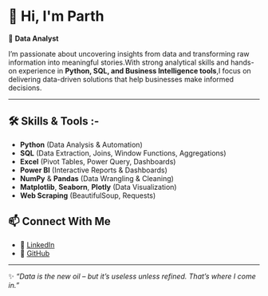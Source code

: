 # 👋 Hi, I'm Parth  

🚀 **Data Analyst**  

I’m passionate about uncovering insights from data and transforming raw information into meaningful stories.With strong analytical skills and hands-on experience in **Python, SQL, and Business Intelligence tools**,I focus on delivering data-driven solutions that help businesses make informed decisions.  

---

## 🛠️ Skills & Tools :-
- **Python** (Data Analysis & Automation)
- **SQL** (Data Extraction, Joins, Window Functions, Aggregations)
- **Excel** (Pivot Tables, Power Query, Dashboards)
- **Power BI** (Interactive Reports & Dashboards) 
- **NumPy** & **Pandas** (Data Wrangling & Cleaning)  
- **Matplotlib**, **Seaborn**, **Plotly** (Data Visualization)  
- **Web Scraping** (BeautifulSoup, Requests)  
 
## 📫 Connect With Me  

- 💼 [LinkedIn](https://www.linkedin.com/in/-parth-/)  
- 📧 [GitHub](https://github.com/parthpatoliya97)

---

✨ *“Data is the new oil – but it’s useless unless refined. That’s where I come in.”*  
